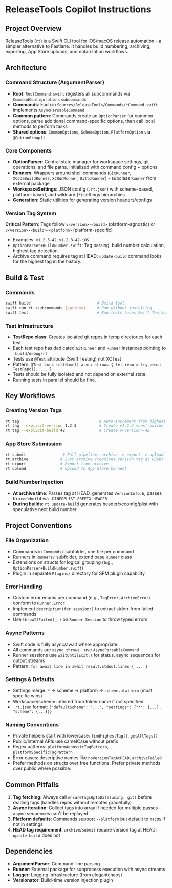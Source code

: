 # ReleaseTools Copilot Instructions

## Project Overview
ReleaseTools (`rt`) is a Swift CLI tool for iOS/macOS release automation - a simpler alternative to Fastlane. It handles build numbering, archiving, exporting, App Store uploads, and notarization workflows.

## Architecture

### Command Structure (ArgumentParser)
- **Root**: `RootCommand.swift` registers all subcommands via `CommandConfiguration.subcommands`
- **Commands**: Each in `Sources/ReleaseTools/Commands/*Command.swift` implements `AsyncParsableCommand`
- **Common pattern**: Commands create an `OptionParser` for common options, parse additional command-specific options, then call local methods to perform tasks
- **Shared options**: `CommonOptions`, `SchemeOption`, `PlatformOption` via `@OptionGroup()`

### Core Components
- **OptionParser**: Central state manager for workspace settings, git operations, and file paths. Initialized with command config + options
- **Runners**: Wrappers around shell commands (`GitRunner`, `XCodeBuildRunner`, `XCRunRunner`, `DittoRunner`) - subclass `Runner` from external package
- **WorkspaceSettings**: JSON config (`.rt.json`) with scheme-based, platform-based, and wildcard (`*`) settings hierarchies
- **Generation**: Static utilities for generating version headers/configs

### Version Tag System
**Critical Pattern**: Tags follow `v<version>-<build>` (platform-agnostic) or `v<version>-<build>-<platform>` (platform-specific)
- Examples: `v1.2.3-42`, `v1.2.3-42-iOS`
- `OptionParser+BuildNumber.swift`: Tag parsing, build number calculation, highest tag detection
- Archive command requires tag at HEAD; `update-build` command looks for the highest tag in the history.

## Build & Test

### Commands
```bash
swift build                             # Build tool
swift run rt <subcommand> [options]     # Run without installing
swift test                              # Run tests (uses Swift Testing framework)
```

### Test Infrastructure
- **TestRepo class**: Creates isolated git repos in temp directories for each test
- Each test repo has dedicated `GitRunner` and `Runner` instances pointing to `.build/debug/rt`
- Tests use `@Test` attribute (Swift Testing) not XCTest
- Pattern: `@Test func testName() async throws { let repo = try await TestRepo(); ... }`
- Tests should be fully isolated and not depend on external state.
- Running tests in parallel should be fine.

## Key Workflows

### Creating Version Tags
```bash
rt tag                                   # Auto-increment from highest tag
rt tag --explicit-version 1.2.3          # Create v1.2.3-<next-build>
rt tag --explicit-build 42               # Create v<version>-42
```

### App Store Submission
```bash
rt submit                # Full pipeline: archive -> export -> upload
rt archive              # Just archive (requires version tag at HEAD)
rt export               # Export from archive
rt upload               # Upload to App Store Connect
```

### Build Number Injection
- **At archive time**: Parses tag at HEAD, generates `VersionInfo.h`, passes to `xcodebuild` via `-DINFOPLIST_PREFIX_HEADER`
- **During builds**: `rt update-build` generates header/xcconfig/plist with speculative next build number

## Project Conventions

### File Organization
- Commands in `Commands/` subfolder, one file per command
- Runners in `Runners/` subfolder, extend base `Runner` class
- Extensions on structs for logical grouping (e.g., `OptionParser+BuildNumber.swift`)
- Plugin in separate `Plugins/` directory for SPM plugin capability

### Error Handling
- Custom error enums per command (e.g., `TagError`, `ArchiveError`) conform to `Runner.Error`
- Implement `description(for session:)` to extract stderr from failed commands
- Use `throwIfFailed(_:)` on `Runner.Session` to throw typed errors

### Async Patterns
- Swift code is fully async/await where appropriate.
- All commands are `async throws` - use `AsyncParsableCommand`
- Runner sessions use `waitUntilExit()` for status, async sequences for output streams
- Pattern: `for await line in await result.stdout.lines { ... }`

### Settings & Defaults
- Settings merge: `*` → scheme → platform → `scheme.platform` (most specific wins)
- Workspace/scheme inferred from folder name if not specified
- `.rt.json` format: `{"defaultScheme": "...", "settings": {"*": {...}, "scheme": {...}}}`

### Naming Conventions
- Private helpers start with lowercase: `findHighestTag()`, `getAllTags()`
- Public/internal APIs use camelCase without prefix
- Regex patterns: `platformAgnosticTagPattern`, `platformSpecificTagPattern`
- Error cases: descriptive names like `noVersionTagAtHEAD`, `archiveFailed`
- Prefer methods on structs over free functions. Prefer private methods over public where possible.

## Common Pitfalls

1. **Tag fetching**: Always call `ensureTagsUpToDate(using: git)` before reading tags (handles repos without remotes gracefully)
2. **Async iteration**: Collect tags into array if needed for multiple passes - async sequences can't be replayed
3. **Platform defaults**: Commands support `--platform` but default to `macOS` if not in settings
4. **HEAD tag requirement**: `archive`/`submit` require version tag at HEAD; `update-build` does not

## Dependencies
- **ArgumentParser**: Command-line parsing
- **Runner**: External package for subprocess execution with async streams
- **Logger**: Logging infrastructure (from elegantchaos)
- **Versionator**: Build-time version injection plugin
